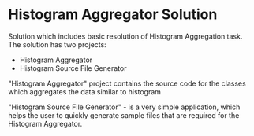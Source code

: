 # Histogram Aggregator Solution

Solution which includes basic resolution of Histogram Aggregation task.
The solution has two projects:
- Histogram Aggregator
- Histogram Source File Generator

"Histogram Aggregator" project contains the source code for the classes which aggregates the data similar to histogram

"Histogram Source File Generator" - is a very simple application, which helps the user to quickly generate sample files that are required for the Histogram Aggregator.
